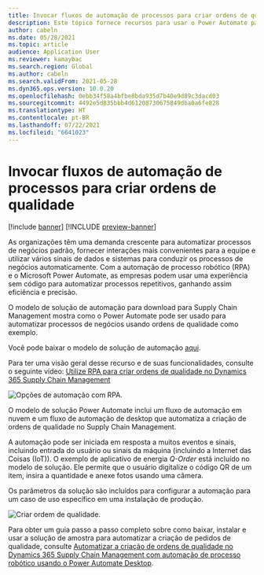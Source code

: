 ```yaml
---
title: Invocar fluxos de automação de processos para criar ordens de qualidade
description: Este tópico fornece recursos para usar o Power Automate para automatizar processos de negócios, usando o exemplo de ordens de qualidade.
author: cabeln
ms.date: 05/28/2021
ms.topic: article
audience: Application User
ms.reviewer: kamaybac
ms.search.region: Global
ms.author: cabeln
ms.search.validFrom: 2021-05-28
ms.dyn365.ops.version: 10.0.20
ms.openlocfilehash: 0ebb34f58a4bfbe8bda935d7b40e9d89c3dacd03
ms.sourcegitcommit: 4492e5d835bbb4d61208730675849dba0a6fe828
ms.translationtype: HT
ms.contentlocale: pt-BR
ms.lasthandoff: 07/22/2021
ms.locfileid: "6641023"
---
```

# <a name="invoke-process-automation-flows-to-create-quality-orders"></a>Invocar fluxos de automação de processos para criar ordens de qualidade

[!include [banner](../includes/banner.md)]
[!INCLUDE [preview-banner](../includes/preview-banner.md)]

As organizações têm uma demanda crescente para automatizar processos de negócios padrão, fornecer interações mais convenientes para a equipe e utilizar vários sinais de dados e sistemas para conduzir os processos de negócios automaticamente. Com a automação de processo robótico (RPA) e o Microsoft Power Automate, as empresas podem usar uma experiência sem código para automatizar processos repetitivos, ganhando assim eficiência e precisão.

O modelo de solução de automação para download para Supply Chain Management mostra como o Power Automate pode ser usado para automatizar processos de negócios usando ordens de qualidade como exemplo.

Você pode baixar o modelo de solução de automação [aqui](https://aka.ms/D365SCMQualityOrderRPASolution).

Para ter uma visão geral desse recurso e de suas funcionalidades, consulte o seguinte vídeo: [Utilize RPA para criar ordens de qualidade no Dynamics 365 Supply Chain Management](https://www.youtube.com/watch?v=LFbzJ6-H89w)

![Opções de automação com RPA.](media/rpa-automation-options.png "Opções de automação com RPA")

O modelo de solução Power Automate inclui um fluxo de automação em nuvem e um fluxo de automação de desktop que automatiza a criação de ordens de qualidade no Supply Chain Management.

A automação pode ser iniciada em resposta a muitos eventos e sinais, incluindo entrada do usuário ou sinais da máquina (incluindo a Internet das Coisas (IoT)). O exemplo de aplicativo de energia *Q-Order* está incluído no modelo de solução. Ele permite que o usuário digitalize o código QR de um item, insira a quantidade e anexe fotos usando uma câmera.

Os parâmetros da solução são incluídos para configurar a automação para um caso de uso específico em uma instalação de produção.

![Criar ordem de qualidade.](media/rpa-create-quality-roder.png "Criar ordem de qualidade")

Para obter um guia passo a passo completo sobre como baixar, instalar e usar a solução de amostra para automatizar a criação de pedidos de qualidade, consulte [Automatizar a criação de ordens de qualidade no Dynamics 365 Supply Chain Management com automação de processo robótico usando o Power Automate Desktop](/power-automate/desktop-flows/dynamics365-scm-rpa).

